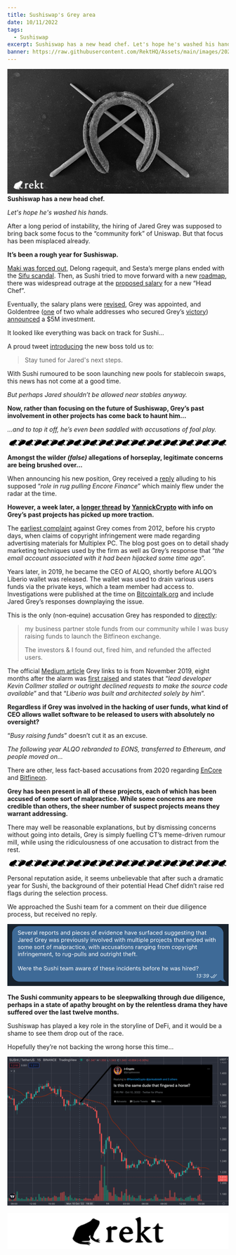 ```yaml
---
title: Sushiswap's Grey area
date: 10/11/2022
tags:
  - Sushiswap
excerpt: Sushiswap has a new head chef. Let's hope he's washed his hands. After a long period of instability, the hiring of Jared Grey was supposed to bring back some focus to the “community fork” of Uniswap. But that focus has been misplaced already.
banner: https://raw.githubusercontent.com/RektHQ/Assets/main/images/2022/10/horsesushi-header.png
---
```

![](https://raw.githubusercontent.com/RektHQ/Assets/main/images/2022/10/horsesushi-header.png)
**Sushiswap has a new head chef.**

_Let's hope he's washed his hands._

After a long period of instability, the hiring of Jared Grey was supposed to bring back some focus to the “community fork” of Uniswap. But that focus has been misplaced already.

**It’s been a rough year for Sushiswap.**

[Maki was forced out,](https://rekt.news/sushiswap-scandal/) Delong ragequit, and Sesta’s merge plans ended with the [Sifu scandal](https://rekt.news/sifu-scandal/). Then, as Sushi tried to move forward with a new [roadmap](https://forum.sushi.com/t/sushi-2-0-a-restructure-for-the-road-ahead/10111), there was widespread outrage at the [proposed salary](https://forum.sushi.com/t/election-of-jonathan-howard-as-head-chef/10874/12) for a new “Head Chef”.

Eventually, the salary plans were [revised](https://forum.sushi.com/t/head-chef-compensation-and-candidate-separation/11016), Grey was appointed, and Goldentree ([one](https://etherscan.io/address/0x9C2ba3E13616e27eC15E799797424B0c3D00cEB1) of two whale addresses who secured Grey’s [victory](https://snapshot.org/#/sushigov.eth/proposal/bafkreifkvrkobnbzy6j7th244kcvbryg2qiq4digepljyaqgnnnlwdvyza)) [announced](https://forum.sushi.com/t/hello-from-goldentree/11221) a $5M investment.

It looked like everything was back on track for Sushi…

A proud tweet [introducing](https://twitter.com/SushiSwap/status/1576905099162439680) the new boss told us to:

>Stay tuned for Jared's next steps.

With Sushi rumoured to be soon launching new pools for stablecoin swaps, this news has not come at a good time.

_But perhaps Jared shouldn’t be allowed near stables anyway._

**Now, rather than focusing on the future of Sushiswap, Grey’s past involvement in other projects has come back to haunt him…**

_…and to top it off, he’s even been saddled with accusations of foal play._

![](https://raw.githubusercontent.com/RektHQ/Assets/main/images/2021/03/rekt-linebreak.png) 

**Amongst the wilder _(false)_ allegations of horseplay, legitimate concerns are being brushed over…**

When announcing his new position, Grey received a [reply](https://twitter.com/paulcr2009/status/1576953441523376129) alluding to his supposed “_role in rug pulling Encore Finance_” which mainly flew under the radar at the time.

**However, a week later, a [longer thread](https://twitter.com/yannickcrypto/status/1579536678972436480) by [YannickCrypto](https://twitter.com/yannickcrypto/status/1579536678972436480) with info on Grey’s past projects has picked up more traction.**

The [earliest complaint](https://web.archive.org/web/20120715010202/http://www.officethieves.com/2012/04/jared-grey-of-multiplex-pc/) against Grey comes from 2012, before his crypto days, when claims of copyright infringement were made regarding advertising materials for Multiplex PC. The blog post goes on to detail shady marketing techniques used by the firm as well as Grey’s response that “_the email account associated with it had been hijacked some time ago_”.

Years later, in 2019, he became the CEO of ALQO, shortly before ALQO’s Liberio wallet was released. The wallet was used to drain various users funds via the private keys, which a team member had access to. Investigations were published at the time on [Bitcointalk.org](https://bitcointalk.org/index.php?topic=2343884.msg51889218) and include Jared Grey’s responses downplaying the issue.

This is the only (non-equine) accusation Grey has responded to [directly](https://twitter.com/jaredgrey/status/1579668810713296897):

>my business partner stole funds from our community while I was busy raising funds to launch the Bitfineon exchange.
>
>The investors & I found out, fired him, and refunded the affected users.

The official [Medium article](https://eons-finance.medium.com/liberio-a-detailed-report-regarding-unauthorized-access-95b9e7641f5a) Grey links to is from November 2019, eight months after the alarm was [first raised](https://bitcointalk.org/index.php?topic=5123450.0) and states that “_lead developer Kevin Collmer stalled or outright declined requests to make the source code available_” and that “_Liberio was built and architected solely by him_”.

**Regardless if Grey was involved in the hacking of user funds, what kind of CEO allows wallet software to be released to users with absolutely no oversight?**  

“_Busy raising funds_” doesn’t cut it as an excuse.

_The following year ALQO rebranded to EONS, transferred to Ethereum, and people moved on…_

There are other, less fact-based accusations from 2020 regarding [EnCore](https://encorevault.medium.com/encore-info-and-f-a-qs-c9990dca60bf) and [Bitfineon](https://twitter.com/YannickCrypto/status/1579536685381345280).

**Grey has been present in all of these projects, each of which has been accused of some sort of malpractice. While some concerns are more credible than others, the sheer number of suspect projects means they warrant addressing.**

There may well be reasonable explanations, but by dismissing concerns without going into details, Grey is simply fuelling CT’s meme-driven rumour mill, while using the ridiculousness of one accusation to distract from the rest.

![](https://raw.githubusercontent.com/RektHQ/Assets/main/images/2021/03/rekt-linebreak.png) 

Personal reputation aside, it seems unbelievable that after such a dramatic year for Sushi, the background of their potential Head Chef didn’t raise red flags during the selection process.

We approached the Sushi team for a comment on their due diligence process, but received no reply.

![](https://raw.githubusercontent.com/RektHQ/Assets/main/images/2022/10/horsesushi-tg.png)

**The Sushi community appears to be sleepwalking through due diligence, perhaps in a state of apathy brought on by the relentless drama they have suffered over the last twelve months.**

Sushiswap has played a key role in the storyline of DeFi, and it would be a shame to see them drop out of the race.

Hopefully they’re not backing the wrong horse this time…

![](https://raw.githubusercontent.com/RektHQ/Assets/main/images/2022/10/horsesushi-chart.png)

![](https://raw.githubusercontent.com/RektHQ/Assets/main/images/2021/08/rekt-outline-conc.png)
